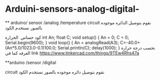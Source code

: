 # Arduini-sensors-analog-digital-
** arduino/ sensor  /analog /temperature 
circuit
نقوم  بتوصيل 
الدائره  موجوده  بالصور
نستخدم  الكود  
 

كود حساس  الحرارة
int An;
float C;
void setup()
{
An = 0;
C = 0;
Serial.begin(9600);
}
void loop()
{
An = analogRead(A3);
C=-40.0+(An*5.0/1023.0-0.1)100.0;
Serial.println(C);
delay(1000);
}
 نحسب   درجة حرارة  الغرفه   كما  في  link
https://www.tinkercad.com/things/9TEw4Rhs47a
  

**arduino /sensor /digital 

circuit
نقوم بتوصيل  دائره موجوده بالصور 
نستخدم  الكود 
